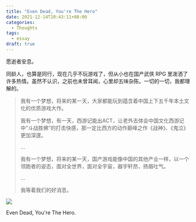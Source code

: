 ```yaml
---
title: "Even Dead, You're The Hero"
date: 2021-12-14T20:43:11+08:00
categories:
  - Thoughts
tags:
  - essay
draft: true
---
```


愿逝者安息。

同龄人，也算是同行，现在几乎不玩游戏了，但从小也在国产武侠 RPG 里泼洒了许多热情。虽然不认识，之前也未曾耳闻，心里却五味杂陈。一切的一切，我都理解的。

> 我有一个梦想，将来的某一天，大家都能玩到蕴含着中国上下五千年本土文化的优质游戏大作。
>
> 我有一个梦想，有一天，西游记能出ACT，让老外去体会中国文化西游记中”斗战胜佛”的打击快感，那一定比西方的动作巅峰之作《战神》、《鬼泣》更加深邃。
>
> ...
>
> 我有一个梦想，将来的某一天，国产游戏能像中国的其他产业一样，以一个领跑者的姿态，面对全世界，面对全宇宙，器宇轩昂，扬眉吐气。
>
> ...
>
> 我等着我们的好消息。

![](https://static.iamgodot.com/content/images/20211214210510.png)

Even Dead, You're The Hero.
